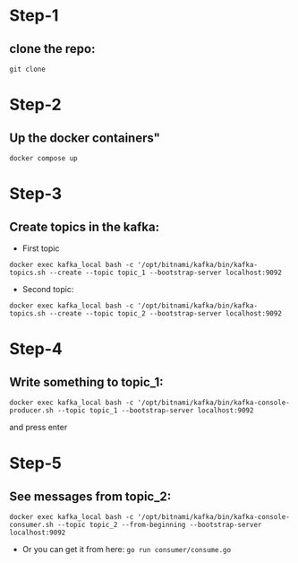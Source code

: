 # Step-1
## clone the repo: 
```
git clone 
```
# Step-2
## Up the docker containers"
```
docker compose up
```
# Step-3
## Create topics in the kafka:
* First topic
```
docker exec kafka_local bash -c '/opt/bitnami/kafka/bin/kafka-topics.sh --create --topic topic_1 --bootstrap-server localhost:9092
```
* Second topic:
```
docker exec kafka_local bash -c '/opt/bitnami/kafka/bin/kafka-topics.sh --create --topic topic_2 --bootstrap-server localhost:9092

```
# Step-4
## Write something to topic_1:
```
docker exec kafka_local bash -c '/opt/bitnami/kafka/bin/kafka-console-producer.sh --topic topic_1 --bootstrap-server localhost:9092

```
and press enter

# Step-5
## See messages from topic_2:
```
docker exec kafka_local bash -c '/opt/bitnami/kafka/bin/kafka-console-consumer.sh --topic topic_2 --from-beginning --bootstrap-server localhost:9092
```

* Or you can get it from here: ```go run consumer/consume.go```